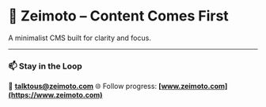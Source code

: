# 🚀 Zeimoto – Content Comes First

A minimalist CMS built for clarity and focus.

---

### 📫 Stay in the Loop

💌 **[talktous@zeimoto.com](mailto:talktous@zeimoto.com)**
🌐 Follow progress: **[www.zeimoto.com](https://www.zeimoto.com)**
